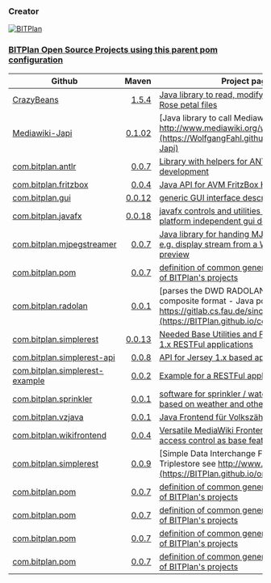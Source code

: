 ### Creator 
[![BITPlan](http://wiki.bitplan.com/images/wiki/thumb/3/38/BITPlanLogoFontLessTransparent.png/198px-BITPlanLogoFontLessTransparent.png)](http://www.bitplan.com)
### [BITPlan Open Source Projects using this parent pom configuration](http://www.bitplan.com/index.php/OpenSource)
| Github        | Maven         | Project pages  | 
| ------------- | ------------: | ---------------| 
| [CrazyBeans](https://github.com/BITPlan/CrazyBeans) | [1.5.4](https://search.maven.org/artifact/com.bitplan/org.crazybeans/1.5.4/jar)      |   [Java library to read, modify or create Rational Rose petal files](https://BITPlan.github.io/CrazyBeans) |
| [Mediawiki-Japi](https://github.com/WolfgangFahl/Mediawiki-Japi) | [0.1.02](https://search.maven.org/artifact/com.bitplan/mediawiki-japi/0.1.02/jar)      |   [Java library to call Mediawiki API described at http://www.mediawiki.org/wiki/API:Main_page](https://WolfgangFahl.github.io/Mediawiki-Japi) |
| [com.bitplan.antlr](https://github.com/BITPlan/com.bitplan.antlr) | [0.0.7](https://search.maven.org/artifact/com.bitplan.antlr/com.bitplan.antlr/0.0.7/jar)      |   [Library with helpers for ANTLR Language development](https://BITPlan.github.io/com.bitplan.antlr) |
| [com.bitplan.fritzbox](https://github.com/BITPlan/com.bitplan.fritzbox) | [0.0.4](https://search.maven.org/artifact/com.bitplan/com.bitplan.fritzbox/0.0.4/jar)      |   [Java API for AVM FritzBox Homeautomation](https://BITPlan.github.io/com.bitplan.fritzbox) |
| [com.bitplan.gui](https://github.com/BITPlan/com.bitplan.gui) | [0.0.12](https://search.maven.org/artifact/com.bitplan.gui/com.bitplan.gui/0.0.12/jar)      |   [generic GUI interface description](https://BITPlan.github.io/com.bitplan.gui) |
| [com.bitplan.javafx](https://github.com/BITPlan/com.bitplan.javafx) | [0.0.18](https://search.maven.org/artifact/com.bitplan.gui/com.bitplan.javafx/0.0.18/jar)      |   [javafx controls and utilities - with binding to platform independent gui declaration](https://BITPlan.github.io/com.bitplan.javafx) |
| [com.bitplan.mjpegstreamer](https://github.com/BITPlan/com.bitplan.mjpegstreamer) | [0.0.7](https://search.maven.org/artifact/com.bitplan/com.bitplan.mjpegstreamer/0.0.7/jar)      |   [Java library for handing MJPEG streams - can e.g. display stream from a Webcam as a preview](https://BITPlan.github.io/com.bitplan.mjpegstreamer) |
| [com.bitplan.pom](https://github.com/BITPlan/com.bitplan.pom) | [0.0.7](https://search.maven.org/artifact/com.bitplan.pom/com.bitplan.pom/0.0.7/jar)      |   [definition of common generic maven aspects of BITPlan's projects](https://BITPlan.github.io/com.bitplan.pom) |
| [com.bitplan.radolan](https://github.com/BITPlan/com.bitplan.radolan) | [0.0.1](https://search.maven.org/artifact/com.bitplan.radolan/com.bitplan.radolan/0.0.1/jar)      |   [parses the DWD RADOLAN / RADVOR radar composite format - Java port of https://gitlab.cs.fau.de/since/radolan](https://BITPlan.github.io/com.bitplan.radolan) |
| [com.bitplan.simplerest](https://github.com/BITPlan/com.bitplan.simplerest) | [0.0.13](https://search.maven.org/artifact/com.bitplan.rest/com.bitplan.simplerest/0.0.13/jar)      |   [Needed Base Utilities and Functions for Jersey 1.x RESTFul applications](https://BITPlan.github.io/com.bitplan.simplerest) |
| [com.bitplan.simplerest-api](https://github.com/BITPlan/com.bitplan.simplerest-api) | [0.0.8](https://search.maven.org/artifact/com.bitplan.rest/com.bitplan.simplerest-api/0.0.8/jar)      |   [API for Jersey 1.x based apps](https://BITPlan.github.io/com.bitplan.simplerest-api) |
| [com.bitplan.simplerest-example](https://github.com/BITPlan/com.bitplan.simplerest-example) | [0.0.2](https://search.maven.org/artifact/com.bitplan.rest/com.bitplan.simplerest-example/0.0.2/jar)      |   [Example for a RESTFul application](https://BITPlan.github.io/com.bitplan.simplerest-example) |
| [com.bitplan.sprinkler](https://github.com/BITPlan/com.bitplan.sprinkler) | [0.0.1](https://search.maven.org/artifact/com.bitplan.sprinkler/com.bitplan.sprinkler/0.0.1/jar)      |   [software for sprinkler / water irrigation system based on weather and other parameters](https://BITPlan.github.io/com.bitplan.sprinkler) |
| [com.bitplan.vzjava](https://github.com/WolfgangFahl/com.bitplan.vzjava) | [0.0.1](https://search.maven.org/artifact/com.bitplan.vzjava/com.bitplan.vzjava/0.0.1/jar)      |   [Java Frontend für Volkszähler](https://WolfgangFahl.github.io/com.bitplan.vzjava) |
| [com.bitplan.wikifrontend](https://github.com/BITPlan/com.bitplan.wikifrontend) | [0.0.4](https://search.maven.org/artifact/com.bitplan.wikifrontend/com.bitplan.wikifrontend/0.0.4/jar)      |   [Versatile MediaWiki Frontend - page filter and access control as base feature](https://BITPlan.github.io/com.bitplan.wikifrontend) |
| [com.bitplan.simplerest](https://github.com/BITPlan/com.bitplan.simplerest) | [0.0.9](https://search.maven.org/artifact/com.bitplan/org.sidif.triplestore/0.0.9/jar)      |   [Simple Data Interchange Format (SiDIF) and Triplestore see http://www.sidif.org](https://BITPlan.github.io/org.sidif.triplestore) |
| [com.bitplan.pom](https://github.com/BITPlan/com.bitplan.pom) | [0.0.7](https://search.maven.org/artifact/com.bitplan.pom/com.bitplan.pom/0.0.7/jar)      |   [definition of common generic maven aspects of BITPlan's projects](https://BITPlan.github.io/com.bitplan.pom) |
| [com.bitplan.pom](https://github.com/BITPlan/com.bitplan.pom) | [0.0.7](https://search.maven.org/artifact/com.bitplan.pom/com.bitplan.pom/0.0.7/jar)      |   [definition of common generic maven aspects of BITPlan's projects](https://BITPlan.github.io/com.bitplan.pom) |
| [com.bitplan.pom](https://github.com/BITPlan/com.bitplan.pom) | [0.0.7](https://search.maven.org/artifact/com.bitplan.pom/com.bitplan.pom/0.0.7/jar)      |   [definition of common generic maven aspects of BITPlan's projects](https://BITPlan.github.io/com.bitplan.pom) |
| [com.bitplan.pom](https://github.com/BITPlan/com.bitplan.pom) | [0.0.7](https://search.maven.org/artifact/com.bitplan.pom/com.bitplan.pom/0.0.7/jar)      |   [definition of common generic maven aspects of BITPlan's projects](https://BITPlan.github.io/com.bitplan.pom) |
